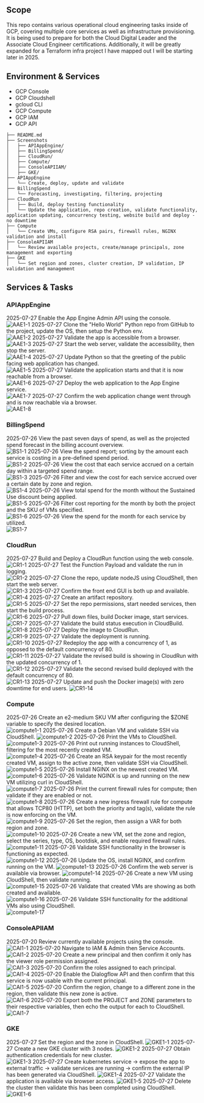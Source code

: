 ## Scope
This repo contains various operational cloud engineering tasks inside of GCP, covering multiple core services as well as infrastructure provisioning. It is being used to prepare for both the Cloud Digital Leader and the Associate Cloud Engineer certifications. Additionally, it will be greatly expanded for a Terraform infra project I have mapped out I will be starting later in 2025.

## Environment & Services
- GCP Console
- GCP Cloudshell 
- gcloud CLI
- GCP Compute
- GCP IAM
- GCP API

```
├── README.md
├── Screenshots
│   ├── APIAppEngine/
│   ├── BillingSpend/
│   ├── CloudRun/
│   ├── Compute/
│   ├── ConsoleAPIIAM/
│   ├── GKE/
├── APIAppEngine
│   └── Create, deploy, update and validate
├── BillingSpend
│   └── Forecasting, investigating, filtering, projecting
├── CloudRun
│   ├── Build, deploy testing functionality
│   └── Update the application, repo creation, validate functionality, application updating, concurrency testing, website build and deploy - no downtime
├── Compute
│   └── Create VMs, configure RSA pairs, firewall rules, NGINX validation and install
├── ConsoleAPIIAM
│   └── Review available projects, create/manage principals, zone management and exporting
├── GKE
│   └── Set region and zones, cluster creation, IP validation, IP validation and management
```

## Services & Tasks

### APIAppEngine 
2025-07-27 Enable the App Engine Admin API using the console.  
![AAE1-1](APIAppEngine/AAE1-1.png)
2025-07-27 Clone the "Hello World" Python repo from GitHub to the project, update the OS, then setup the Python env.      
![AAE1-2](APIAppEngine/AAE1-2.png)
2025-07-27 Validate the app is accessible from a browser.       
![AAE1-3](APIAppEngine/AAE1-3.png)
2025-07-27 Start the web server, validate the accessibility, then stop the server.        
![AAE1-4](APIAppEngine/AAE1-4.png)
2025-07-27 Update Python so that the greeting of the public facing web application has changed.     
![AAE1-5](APIAppEngine/AAE1-5.png)
2025-07-27 Validate the application starts and that it is now reachable from a browser.     
![AAE1-6](APIAppEngine/AAE1-6.png)
2025-07-27 Deploy the web application to the App Engine service.     
![AAE1-7](APIAppEngine/AAE1-7.png)
2025-07-27 Confirm the web application change went through and is now reachable via a browser.      
![AAE1-8](APIAppEngine/AAE1-8.png)

### BillingSpend
2025-07-26 View the past seven days of spend, as well as the projected spend forecast in the billing account overview.  
![BS1-1](BillingSpend/BS1-1.png)
2025-07-26 View the spend report; sorting by the amount each service is costing in a pre-defined spend period.  
![BS1-2](BillingSpend/BS1-2.png)
2025-07-26 View the cost that each service accrued on a certain day within a targeted spend range.  
![BS1-3](BillingSpend/BS1-3.png)
2025-07-26 Filter and view the cost for each service accrued over a certain date by zone and region.    
![BS1-4](BillingSpend/BS1-4.png)
2025-07-26 View total spend for the month without the Sustained Use discount being applied.  
![BS1-5](BillingSpend/BS1-5.png)
2025-07-26 Filter cost reporting for the month by both the project and the SKU of VMs specified.    
![BS1-6](BillingSpend/BS1-6.png)
2025-07-26 View the spend for the month for each service by utilized.  
![BS1-7](BillingSpend/BS1-7.png)

### CloudRun
2025-07-27 Build and Deploy a CloudRun function using the web console.  
![CR1-1](CloudRun/CR1-1.png)
2025-07-27 Test the Function Payload and validate the run in logging.  
![CR1-2](CloudRun/CR1-2.png)
2025-07-27 Clone the repo, update nodeJS using CloudShell, then start the web server.  
![CR1-3](CloudRun/CR1-3.png)
2025-07-27 Confirm the front end GUI is both up and available.  
![CR1-4](CloudRun/CR1-4.png)
2025-07-27 Create an artifact repository.  
![CR1-5](CloudRun/CR1-5.png)
2025-07-27 Set the repo permissions, start needed services, then start the build process.  
![CR1-6](CloudRun/CR1-6.png)
2025-07-27 Pull down files, build Docker image, start services.  
![CR1-7](CloudRun/CR1-7.png)
2025-07-27 Validate the build status execution in CloudBuild.  
![CR1-8](CloudRun/CR1-8.png)
2025-07-27 Deploy the image to CloudRun.  
![CR1-9](CloudRun/CR1-9.png)
2025-07-27 Validate the deployment is running.  
![CR1-10](CloudRun/CR1-10.png)
2025-07-27 Redeploy the app with a concurrency of 1, as opposed to the default concurrency of 80.  
![CR1-11](CloudRun/CR1-11.png)
2025-07-27 Validate the revised build is showing in CloudRun with the updated concurrency of 1.  
![CR1-12](CloudRun/CR1-12.png)
2025-07-27 Validate the second revised build deployed with the default concurrency of 80.  
![CR1-13](CloudRun/CR1-13.png)
2025-07-27 Update and push the Docker image(s) with zero downtime for end users. 
![CR1-14](CloudRun/CR1-14.png)

### Compute
2025-07-26 Create an e2-medium SKU VM after configuring the $ZONE variable to specify the desired location.  
![compute1-1](Compute/compute1-1.png)
2025-07-26 Create a Debian VM and validate SSH via CloudShell. 
![compute1-2](Compute/compute1-2.png)
2025-07-26 Print the VMs to CloudShell.  
![compute1-3](Compute/compute1-3.png)
2025-07-26 Print out running instances to CloudShell, filtering for the most recently created VM.  
![compute1-4](Compute/compute1-4.png)
2025-07-26 Create an RSA keypair for the most recently created VM, assign to the active zone, then validate SSH via CloudShell.  
![compute1-5](Compute/compute1-5.png)
2025-07-26 Install NGINX on the newest created VM.  
![compute1-6](Compute/compute1-6.png)
2025-07-26 Validate NGINX is up and running on the new VM utilizing curl in CloudShell.  
![compute1-7](Compute/compute1-7.png)
2025-07-26 Print the current firewall rules for compute; then validate if they are enabled or not.  
![compute1-8](Compute/compute1-8.png)
2025-07-26 Create a new ingress firewall rule for compute that allows TCP80 (HTTP), set both the priority and tag(s), validate the rule is now enforcing on the VM.  
![compute1-9](Compute/compute1-9.png)
2025-07-26 Set the region, then assign a VAR for both region and zone.  
![compute1-10](Compute/compute1-10.png)
2025-07-26 Create a new VM, set the zone and region, select the series, type, OS, bootdisk, and enable required firewall rules.  
![compute1-11](Compute/compute1-11.png)
2025-07-26 Validate SSH functionality in the browser is functioning as expected.  
![compute1-12](Compute/compute1-12.png)
2025-07-26 Update the OS, install NGINX, and confirm running on the VM.
![compute1-13](Compute/compute1-13.png)
2025-07-26 Confirm the web server is available via browser.
![compute1-14](Compute/compute1-14.png)
2025-07-26 Create a new VM using CloudShell, then validate running.  
![compute1-15](Compute/compute1-15.png)
2025-07-26 Validate that created VMs are showing as both created and available.  
![compute1-16](Compute/compute1-16.png)
2025-07-26 Validate SSH functionality for the additional VMs also using CloudShell.  
![compute1-17](Compute/compute1-17.png)

### ConsoleAPIIAM
2025-07-20 Review currently available projects using the console.  
![CAI1-1](ConsoleAPIIAM/CAI1-1.png)
2025-07-20 Navigate to IAM & Admin then Service Accounts.  
![CAI1-2](ConsoleAPIIAM/CAI1-2.png)
2025-07-20 Create a new principal and then confirm it only has the viewer role permission assigned.  
![CAI1-3](ConsoleAPIIAM/CAI1-3.png)
2025-07-20 Confirm the roles assigned to each principal.
![CAI1-4](ConsoleAPIIAM/CAI1-4.png)
2025-07-20 Enable the Dialogflow API and then confirm that this service is now usable with the current principal.  
![CAI1-5](ConsoleAPIIAM/CAI1-5.png)
2025-07-20 Confirm the region, change to a different zone in the region, then validate this new zone is active.  
![CAI1-6](ConsoleAPIIAM/CAI1-6.png)
2025-07-20 Export both the PROJECT and ZONE parameters to their respective variables, then echo the output for each to CloudShell.
![CAI1-7](ConsoleAPIIAM/CAI1-7.png)

### GKE 
2025-07-27 Set the region and the zone in CloudShell. 
![GKE1-1](GKE/GKE1-1.png)
2025-07-27 Create a new GKE cluster with 3 nodes.
![GKE1-2](GKE/GKE1-2.png)
2025-07-27 Obtain authentication credentials for new cluster.  
![GKE1-3](GKE/GKE1-3.png)
2025-07-27 Create kubernetes service -> expose the app to external traffic -> validate services are running -> confirm the external IP has been generated via CloudShell. 
![GKE1-4](GKE/GKE1-4.png)
2025-07-27 Validate the application is available via browser access.
![GKE1-5](GKE/GKE1-5.png)
2025-07-27 Delete the cluster then validate this has been completed using CloudShell.  
![GKE1-6](GKE/GKE1-6.png)
